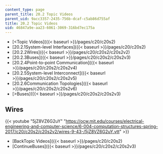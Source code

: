 ```yaml
---
content_type: page
parent_title: 20.2 Topic Videos
parent_uid: 9acc3357-2435-756b-dcaf-c5ab86d755af
title: 20.2 Topic Videos
uid: 46847a9e-aa23-6061-3069-316bd7ec175a
---
```


*   [<Topic Videos]({{< baseurl >}}/pages/c20/c20s2)
*   [20.2.1System-level Interfaces]({{< baseurl >}}/pages/c20/c20s2)
*   [20.2.2Wires]({{< baseurl >}}/pages/c20/c20s2/c20s2v2)
*   [20.2.3Buses]({{< baseurl >}}/pages/c20/c20s2/c20s2v3)
*   [20.2.4Point-to-point Communication]({{< baseurl >}}/pages/c20/c20s2/c20s2v4)
*   [20.2.5System-level Interconnect]({{< baseurl >}}/pages/c20/c20s2/c20s2v5)
*   [20.2.6Communication Topologies]({{< baseurl >}}/pages/c20/c20s2/c20s2v6)
*   [\>Buses]({{< baseurl >}}/pages/c20/c20s2/c20s2v3)

Wires
-----

{{< youtube "5jZ8VZ6G2uY" "https://ocw.mit.edu/courses/electrical-engineering-and-computer-science/6-004-computation-structures-spring-2017/c20/c20s2/c20s2v2/wires-9-43-/5jZ8VZ6G2uY.vtt" >}}

*   [BackTopic Videos]({{< baseurl >}}/pages/c20/c20s2)
*   [ContinueBuses]({{< baseurl >}}/pages/c20/c20s2/c20s2v3)